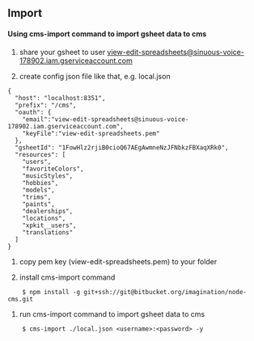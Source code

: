 ## Import

#### Using cms-import command to import gsheet data to cms

1.  share your gsheet to user view-edit-spreadsheets@sinuous-voice-178902.iam.gserviceaccount.com

1.  create config json file like that, e.g. local.json
```
{
  "host": "localhost:8351",
  "prefix": "/cms",
  "oauth": {
    "email":"view-edit-spreadsheets@sinuous-voice-178902.iam.gserviceaccount.com",
    "keyFile":"view-edit-spreadsheets.pem"
  },
  "gsheetId": "1FowHlz2rjiB0cioQ67AEgAwmneNzJFNbkzFBXaqXRk0",
  "resources": [
    "users",
    "favoriteColors",
    "musicStyles",
    "hobbies",
    "models",
    "trims",
    "paints",
    "dealerships",
    "locations",
    "xpkit__users",
    "translations"
  ]
}
```

1.  copy pem key (view-edit-spreadsheets.pem) to your folder

1.  install cms-import command
```
    $ npm install -g git+ssh://git@bitbucket.org/imagination/node-cms.git
```

1.  run cms-import command to import gsheet data to cms
```
    $ cms-import ./local.json <username>:<password> -y
```

